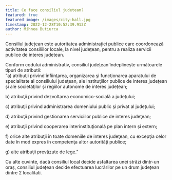 ```yaml
---
title: Ce face consiliul judetean?
featured: true
featured image: /images/city-hall.jpg
timestamp: 2022-12-28T10:52:39.913Z
author: Mihnea Butiurca
---
```

Consiliul județean este autoritatea administrației publice care coordonează activitatea consiliilor locale, la nivel județean, pentru a realiza servicii publice de interes judetean.

Conform codului administrativ, consiliul județean îndeplinește următoarele tipuri de atributii:\
“a) atribuţii privind înfiinţarea, organizarea şi funcţionarea aparatului de specialitate al consiliului judeţean, ale instituţiilor publice de interes judeţean şi ale societăţilor şi regiilor autonome de interes judeţean;

b) atribuţii privind dezvoltarea economico-socială a judeţului;

c) atribuţii privind administrarea domeniului public şi privat al judeţului;

d) atribuţii privind gestionarea serviciilor publice de interes judeţean;

e) atribuţii privind cooperarea interinstituţională pe plan intern şi extern;

f) orice alte atribuţii în toate domeniile de interes judeţean, cu excepţia celor date în mod expres în competenţa altor autorităţi publice;

g) alte atribuţii prevăzute de lege.”

Cu alte cuvinte, dacă consiliul local decide asfaltarea unei străzi dintr-un oraș, consiliul județean decide efectuarea lucrărilor pe un drum județean dintre 2 localitati.